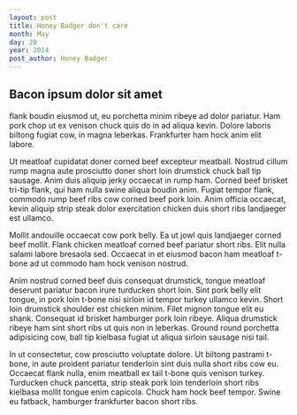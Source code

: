 ```yaml
---
layout: post
title: Honey Badger don't care
month: May
day: 20
year: 2014
post_author: Honey Badger
---
```


## Bacon ipsum dolor sit amet 

flank boudin eiusmod ut, eu porchetta minim ribeye ad dolor pariatur. Ham pork chop ut ex venison chuck quis do in ad aliqua kevin. Dolore laboris biltong fugiat cow, in magna leberkas. Frankfurter ham hock anim elit labore.

Ut meatloaf cupidatat doner corned beef excepteur meatball. Nostrud cillum rump magna aute prosciutto doner short loin drumstick chuck ball tip sausage. Anim duis aliquip jerky occaecat in rump ham. Corned beef brisket tri-tip flank, qui ham nulla swine aliqua boudin anim. Fugiat tempor flank, commodo rump beef ribs cow corned beef pork loin. Anim officia occaecat, kevin aliquip strip steak dolor exercitation chicken duis short ribs landjaeger est ullamco.

Mollit andouille occaecat cow pork belly. Ea ut jowl quis landjaeger corned beef mollit. Flank chicken meatloaf corned beef pariatur short ribs. Elit nulla salami labore bresaola sed. Occaecat in et eiusmod bacon ham meatloaf t-bone ad ut commodo ham hock venison nostrud.

Anim nostrud corned beef duis consequat drumstick, tongue meatloaf deserunt pariatur bacon irure turducken short loin. Sint pork belly elit tongue, in pork loin t-bone nisi sirloin id tempor turkey ullamco kevin. Short loin drumstick shoulder est chicken minim. Filet mignon tongue elit eu shank. Consequat id brisket hamburger pork loin ribeye. Aliqua drumstick ribeye ham sint short ribs ut quis non in leberkas. Ground round porchetta adipisicing cow, ball tip kielbasa fugiat ut aliqua sirloin sausage nisi tail.

In ut consectetur, cow prosciutto voluptate dolore. Ut biltong pastrami t-bone, in aute proident pariatur tenderloin sint duis nulla short ribs cow eu. Occaecat flank nulla, enim meatball ex tail t-bone quis venison turkey. Turducken chuck pancetta, strip steak pork loin tenderloin short ribs kielbasa mollit tongue enim capicola. Chuck ham hock beef tempor. Swine eu fatback, hamburger frankfurter bacon short ribs.

